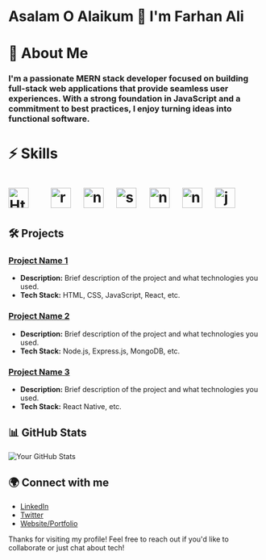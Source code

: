 <h1 align="left">Asalam O Alaikum 👋 I'm Farhan Ali </h1>

<h1>  🌱 About Me </h1>
<h3>I'm a passionate MERN stack developer focused on building full-stack web applications that provide seamless user experiences. With a strong foundation in JavaScript and a commitment to best practices, I enjoy turning ideas into functional software.
</h3>

<h1>  ⚡ Skills
 <h1/>
<div align="left">
  <img src="https://cdn.jsdelivr.net/gh/devicons/devicon/icons/javascript/javascript-original.svg" height="40" alt="Html logo"  />
  <img width="12" />
  <img width="12" />
  <img src="https://cdn.jsdelivr.net/gh/devicons/devicon/icons/react/react-original.svg" height="40" alt="react logo"  />
  <img width="12" />
  <img src="https://cdn.jsdelivr.net/gh/devicons/devicon/icons/nextjs/nextjs-original.svg" height="40" alt="nextjs logo"  />
  <img width="12" />
  <img src="https://cdn.jsdelivr.net/gh/devicons/devicon/icons/storybook/storybook-original.svg" height="40" alt="storybook logo"  />
  <img width="12" />
  <img src="https://cdn.jsdelivr.net/gh/devicons/devicon/icons/nodejs/nodejs-original.svg" height="40" alt="nodejs logo"  />
  <img width="12" />
  <img src="https://cdn.jsdelivr.net/gh/devicons/devicon/icons/nestjs/nestjs-original.svg" height="40" alt="nestjs logo"  />
  <img width="12" />
  <img src="https://cdn.jsdelivr.net/gh/devicons/devicon/icons/jest/jest-plain.svg" height="40" alt="jest logo"  />
</div>


## 🛠️ Projects

### [Project Name 1](link-to-your-project)
- **Description:** Brief description of the project and what technologies you used.
- **Tech Stack:** HTML, CSS, JavaScript, React, etc.
  
### [Project Name 2](link-to-your-project)
- **Description:** Brief description of the project and what technologies you used.
- **Tech Stack:** Node.js, Express.js, MongoDB, etc.

### [Project Name 3](link-to-your-project)
- **Description:** Brief description of the project and what technologies you used.
- **Tech Stack:** React Native, etc.

## 📊 GitHub Stats

![Your GitHub Stats](https://github-readme-stats.vercel.app/api?username=YOUR_GITHUB_USERNAME&show_icons=true&theme=radical)

## 🌍 Connect with me

- [LinkedIn](your-linkedin-url)
- [Twitter](your-twitter-url)
- [Website/Portfolio](your-website-url)

Thanks for visiting my profile! Feel free to reach out if you'd like to collaborate or just chat about tech!

